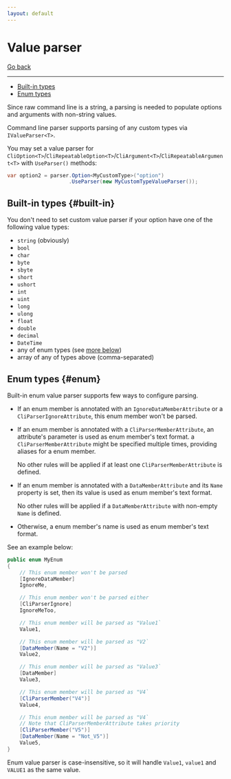 ```yaml
---
layout: default
---
```

# Value parser

[Go back](../parser#home)

---

* [Built-in types](#built-in)
* [Enum types](#enum)

Since raw command line is a string, a parsing is needed to populate options and arguments with non-string values.

Command line parser supports parsing of any custom types via `IValueParser<T>`.

You may set a value parser for `CliOption<T>`/`CliRepeatableOption<T>`/`CliArgument<T>`/`CliRepeatableArgument<T>`
with `UseParser()` methods:

```csharp
var option2 = parser.Option<MyCustomType>("option")
                    .UseParser(new MyCustomTypeValueParser());
```

## Built-in types {#built-in}

You don't need to set custom value parser if your option have one of the following value types:

* `string` (obviously)
* `bool`
* `char`
* `byte`
* `sbyte`
* `short`
* `ushort`
* `int`
* `uint`
* `long`
* `ulong`
* `float`
* `double`
* `decimal`
* `DateTime`
* any of enum types (see [more below](#enum))
* array of any of types above (comma-separated)

## Enum types {#enum}

Built-in enum value parser supports few ways to configure parsing.

* If an enum member is annotated with an `IgnoreDataMemberAttribute` or
  a `CliParserIgnoreAttribute`,
  this enum member won't be parsed.

* If an enum member is annotated with a `CliParserMemberAttribute`,
  an attribute's parameter is used as enum member's text format.
  a `CliParserMemberAttribute` might be specified multiple times,
  providing aliases for a enum member.

  No other rules will be applied if at least one `CliParserMemberAttribute` is defined.

* If an enum member is annotated with a `DataMemberAttribute`
  and its `Name` property is set, then its value is used as enum member's text format.

  No other rules will be applied if a `DataMemberAttribute` with non-empty `Name` is defined.

* Otherwise, a enum member's name is used as enum member's text format.

See an example below:

```csharp
public enum MyEnum
{
    // This enum member won't be parsed
    [IgnoreDataMember]
    IgnoreMe,

    // This enum member won't be parsed either
    [CliParserIgnore]
    IgnoreMeToo,

    // This enum member will be parsed as "Value1`
    Value1,

    // This enum member will be parsed as "V2`
    [DataMember(Name = "V2")]
    Value2,

    // This enum member will be parsed as "Value3`
    [DataMember]
    Value3,

    // This enum member will be parsed as "V4`
    [CliParserMember("V4")]
    Value4,

    // This enum member will be parsed as "V4`
    // Note that CliParserMemberAttribute takes priority
    [CliParserMember("V5")]
    [DataMember(Name = "Not_V5")]
    Value5,
}
```

Enum value parser is case-insensitive, so it will handle `Value1`, `value1` and `VALUE1` as the same value.
